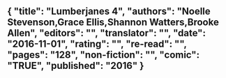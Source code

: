 {
 "title": "Lumberjanes 4",
 "authors": "Noelle Stevenson,Grace Ellis,Shannon Watters,Brooke Allen",
 "editors": "",
 "translator": "",
 "date": "2016-11-01",
 "rating": "",
 "re-read": "",
 "pages": "128",
 "non-fiction": "",
 "comic": "TRUE",
 "published": "2016"
}
---

